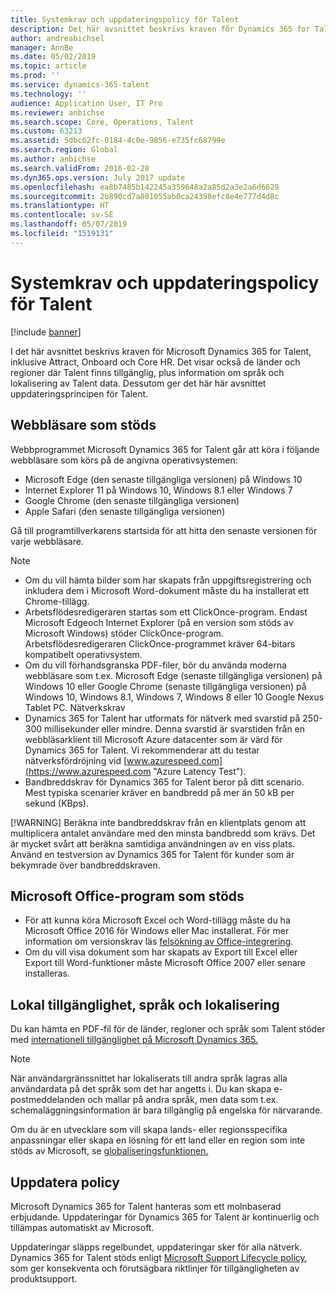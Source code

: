 ```yaml
---
title: Systemkrav och uppdateringspolicy för Talent
description: Det här avsnittet beskrivs kraven för Dynamics 365 for Talent. Det beskriver även uppdateringspolicyn.
author: andreabichsel
manager: AnnBe
ms.date: 05/02/2019
ms.topic: article
ms.prod: ''
ms.service: dynamics-365-talent
ms.technology: ''
audience: Application User, IT Pro
ms.reviewer: anbichse
ms.search.scope: Core, Operations, Talent
ms.custom: 63213
ms.assetid: 5dbc62fc-0184-4c0e-9856-e735fc68799e
ms.search.region: Global
ms.author: anbichse
ms.search.validFrom: 2016-02-28
ms.dyn365.ops.version: July 2017 update
ms.openlocfilehash: ea8b7485b142245a359648a2a85d2a3e2a6d6629
ms.sourcegitcommit: 2b890cd7a801055ab0ca24398efc8e4e777d4d8c
ms.translationtype: HT
ms.contentlocale: sv-SE
ms.lasthandoff: 05/07/2019
ms.locfileid: "1519131"
---
```

# <a name="talent-system-requirements-and-update-policy"></a>Systemkrav och uppdateringspolicy för Talent

[!include [banner](includes/banner.md)]

I det här avsnittet beskrivs kraven för Microsoft Dynamics 365 for Talent, inklusive Attract, Onboard och Core HR. Det visar också de länder och regioner där Talent finns tillgänglig, plus information om språk och lokalisering av Talent data. Dessutom ger det här här avsnittet uppdateringsprincipen för Talent.

## <a name="supported-web-browsers"></a>Webbläsare som stöds

Webbprogrammet Microsoft Dynamics 365 for Talent går att köra i följande webbläsare som körs på de angivna operativsystemen: 

*   Microsoft Edge (den senaste tillgängliga versionen) på Windows 10
*   Internet Explorer 11 på Windows 10, Windows 8.1 eller Windows 7
*   Google Chrome (den senaste tillgängliga versionen)
*   Apple Safari (den senaste tillgängliga versionen)

Gå till programtillverkarens startsida för att hitta den senaste versionen för varje webbläsare. 

> [!NOTE]
> * Om du vill hämta bilder som har skapats från uppgiftsregistrering och inkludera dem i Microsoft Word-dokument måste du ha installerat ett Chrome-tillägg. 
> * Arbetsflödesredigeraren startas som ett ClickOnce-program. Endast Microsoft Edgeoch Internet Explorer (på en version som stöds av Microsoft Windows) stöder ClickOnce-program. Arbetsflödesredigeraren ClickOnce-programmet kräver 64-bitars kompatibelt operativsystem.
> * Om du vill förhandsgranska PDF-filer, bör du använda moderna webbläsare som t.ex. Microsoft Edge (senaste tillgängliga versionen) på Windows 10 eller Google Chrome (senaste tillgängliga versionen) på Windows 10, Windows 8.1, Windows 7, Windows 8 eller 10 Google Nexus Tablet PC.
>   Nätverkskrav
> * Dynamics 365 for Talent har utformats för nätverk med svarstid på 250-300 millisekunder eller mindre. Denna svarstid är svarstiden från en webbläsarklient till Microsoft Azure datacenter som är värd för Dynamics 365 for Talent. Vi rekommenderar att du testar nätverksfördröjning vid [www.azurespeed.com](https://www.azurespeed.com "Azure Latency Test").
> * Bandbreddskrav för Dynamics 365 for Talent beror på ditt scenario. Mest typiska scenarier kräver en bandbredd på mer än 50 kB per sekund (KBps).
> 
> [!WARNING]
> Beräkna inte bandbreddskrav från en klientplats genom att multiplicera antalet användare med den minsta bandbredd som krävs. Det är mycket svårt att beräkna samtidiga användningen av en viss plats. Använd en testversion av Dynamics 365 for Talent för kunder som är bekymrade över bandbreddskraven.

## <a name="supported-microsoft-office-applications"></a>Microsoft Office-program som stöds

* För att kunna köra Microsoft Excel och Word-tillägg måste du ha Microsoft Office 2016 för Windows eller Mac installerat. För mer information om versionskrav läs [felsökning av Office-integrering](../dev-itpro/office-integration/office-integration-troubleshooting.md "felsökning av Office-integrering+").
* Om du vill visa dokument som har skapats av Export till Excel eller Export till Word-funktioner måste Microsoft Office 2007 eller senare installeras.

## <a name="regional-availability-languages-and-localization"></a>Lokal tillgänglighet, språk och lokalisering

Du kan hämta en PDF-fil för de länder, regioner och språk som Talent stöder med [internationell tillgänglighet på Microsoft Dynamics 365.](https://docs.microsoft.com/dynamics365/get-started/availability) 

> [!NOTE]
> När användargränssnittet har lokaliserats till andra språk lagras alla användardata på det språk som det har angetts i. Du kan skapa e-postmeddelanden och mallar på andra språk, men data som t.ex. schemaläggningsinformation är bara tillgänglig på engelska för närvarande.

Om du är en utvecklare som vill skapa lands- eller regionsspecifika anpassningar eller skapa en lösning för ett land eller en region som inte stöds av Microsoft, se [globaliseringsfunktionen.](https://docs.microsoft.com/en-us/dynamics365/unified-operations/dev-itpro/lcs-solutions/country-region)

## <a name="update-policy"></a>Uppdatera policy

Microsoft Dynamics 365 for Talent hanteras som ett molnbaserad erbjudande. Uppdateringar för Dynamics 365 for Talent är kontinuerlig och tillämpas automatiskt av Microsoft.

Uppdateringar släpps regelbundet, uppdateringar sker för alla nätverk. Dynamics 365 for Talent stöds enligt [Microsoft Support Lifecycle policy](https://support.microsoft.com/en-us/gp/lifecycle#gp/OSSLpolicy "Microsoft Support Lifecycle"), som ger konsekventa och förutsägbara riktlinjer för tillgängligheten av produktsupport.
